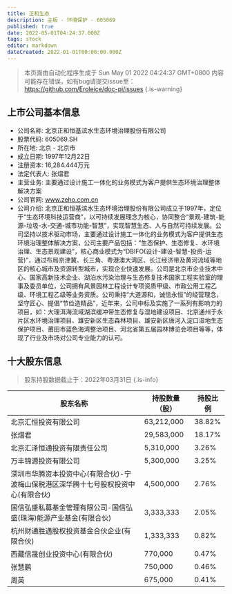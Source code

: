 ```yaml
---
title: 正和生态
description: 主板 - 环境保护 - 605069
published: true
date: 2022-05-01T04:24:37.000Z
tags: stock
editor: markdown
dateCreated: 2022-01-01T00:00:00.000Z
---
```


> 本页面由自动化程序生成于 Sun May 01 2022 04:24:37 GMT+0800
> 内容可能存在错误，如有bug请提交issue至：https://github.com/Eroleice/doc-pi/issues
{.is-warning}

## 上市公司基本信息
- 公司名称: 北京正和恒基滨水生态环境治理股份有限公司
- 股票代码: 605069.SH
- 所在地: 北京 - 北京市
- 成立日期: 1997年12月22日
- 注册资本: 16,284.444万元
- 法定代表人: 张熠君
- 主营业务: 主要通过设计施工一体化的业务模式为客户提供生态环境治理整体解决方案
- 公司官网: www.zeho.com.cn
- 公司介绍: 北京正和恒基滨水生态环境治理股份有限公司成立于1997年，定位于“生态环境科技运营商”，以可持续发展理念为核心，协同整合“景观-建筑-能源-垃圾-水-交通-城市功能-智慧”，实现智慧生态、人与自然可持续发展。公司坚持以技术驱动市场，主要通过设计施工一体化的业务模式为客户提供生态环境治理整体解决方案，公司主要产品包括：“生态保护、生态修复、水环境治理、生态景观建设”，核心商业模式为“DBIFO(设计-建设-智慧-投资-运营)”，通过布局京津冀、长三角、粤港澳大湾区、长江经济带及黄河流域等地区的核心城市及资源转型城市，实现企业快速发展。公司是北京市企业技术中心、国家高新技术企业、湖泊水污染治理与生态修复技术国家工程实验室的理事及委员单位，公司拥有风景园林工程设计专项资质甲级、市政公用工程乙级、环境工程乙级等业务资质。公司秉持“大道源和，诚信永恒”的经营理念，坚守匠心、提倡“节俭造精品”，近年来，公司中标及实施了一系列有影响力的项目，如：大理洱海流域湖滨缓冲带生态修复与湿地建设项目、北京通州于永片区水环境治理项目、雄安新区生态森林项目、雄安新区唐河入淀口湿地生态保护项目、莆田市蓝色海湾整治项目、河北省第五届园林博览会项目等等，体现了行业及市场对公司专业能力的认可。


## 十大股东信息
> 股东持股数据截止于：2022年03月31日
{.is-info}

| 股东名称 | 持股数量（股） | 持股比例 |
| --- | --- | --- |
| 北京汇恒投资有限公司 | 63,212,000 | 38.82% |
| 张熠君 | 29,583,000 | 18.17% |
| 北京汇泽恒通投资有限责任公司 | 5,310,000 | 3.26% |
| 万丰锦源投资有限公司 | 5,300,000 | 3.25% |
| 深圳市华腾资本投资中心(有限合伙)-宁波梅山保税港区深华腾十七号股权投资中心(有限合伙) | 4,500,000 | 2.76% |
| 国信弘盛私募基金管理有限公司-国信弘盛(珠海)能源产业基金(有限合伙) | 3,333,333 | 2.05% |
| 杭州财通胜遇股权投资基金合伙企业(有限合伙) | 1,333,333 | 0.82% |
| 西藏信晟创业投资中心(有限合伙) | 770,000 | 0.47% |
| 张慧鹏 | 750,000 | 0.46% |
| 周英 | 675,000 | 0.41% |




